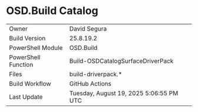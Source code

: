 ﻿# OSD.Build Catalog

| | |
|-|-|
| Owner | David Segura |
| Build Version | 25.8.19.2 |
| PowerShell Module | OSD.Build |
| PowerShell Function | Build-OSDCatalogSurfaceDriverPack |
| Files | build-driverpack.* |
| Build Workflow | GitHub Actions |
| Last Update | Tuesday, August 19, 2025 5:06:55 PM UTC |
